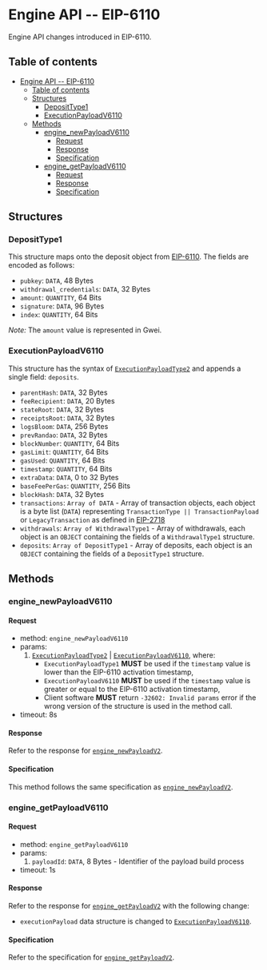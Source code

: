 # Engine API -- EIP-6110

Engine API changes introduced in EIP-6110.

## Table of contents

<!-- START doctoc generated TOC please keep comment here to allow auto update -->
<!-- DON'T EDIT THIS SECTION, INSTEAD RE-RUN doctoc TO UPDATE -->

- [Engine API -- EIP-6110](#engine-api----eip-6110)
  - [Table of contents](#table-of-contents)
  - [Structures](#structures)
    - [DepositType1](#deposittype1)
    - [ExecutionPayloadV6110](#executionpayloadv6110)
  - [Methods](#methods)
    - [engine\_newPayloadV6110](#engine_newpayloadv6110)
      - [Request](#request)
      - [Response](#response)
      - [Specification](#specification)
    - [engine\_getPayloadV6110](#engine_getpayloadv6110)
      - [Request](#request-1)
      - [Response](#response-1)
      - [Specification](#specification-1)

<!-- END doctoc generated TOC please keep comment here to allow auto update -->

## Structures

### DepositType1
This structure maps onto the deposit object from [EIP-6110](https://eips.ethereum.org/EIPS/eip-6110).
The fields are encoded as follows:

- `pubkey`: `DATA`, 48 Bytes
- `withdrawal_credentials`: `DATA`, 32 Bytes
- `amount`: `QUANTITY`, 64 Bits
- `signature`: `DATA`, 96 Bytes
- `index`: `QUANTITY`, 64 Bits

*Note:* The `amount` value is represented in Gwei.

### ExecutionPayloadV6110

This structure has the syntax of [`ExecutionPayloadType2`](../shanghai.md#executionpayloadv2) and appends a single field: `deposits`.

- `parentHash`: `DATA`, 32 Bytes
- `feeRecipient`:  `DATA`, 20 Bytes
- `stateRoot`: `DATA`, 32 Bytes
- `receiptsRoot`: `DATA`, 32 Bytes
- `logsBloom`: `DATA`, 256 Bytes
- `prevRandao`: `DATA`, 32 Bytes
- `blockNumber`: `QUANTITY`, 64 Bits
- `gasLimit`: `QUANTITY`, 64 Bits
- `gasUsed`: `QUANTITY`, 64 Bits
- `timestamp`: `QUANTITY`, 64 Bits
- `extraData`: `DATA`, 0 to 32 Bytes
- `baseFeePerGas`: `QUANTITY`, 256 Bits
- `blockHash`: `DATA`, 32 Bytes
- `transactions`: `Array of DATA` - Array of transaction objects, each object is a byte list (`DATA`) representing `TransactionType || TransactionPayload` or `LegacyTransaction` as defined in [EIP-2718](https://eips.ethereum.org/EIPS/eip-2718)
- `withdrawals`: `Array of WithdrawalType1` - Array of withdrawals, each object is an `OBJECT` containing the fields of a `WithdrawalType1` structure.
- `deposits`: `Array of DepositType1` - Array of deposits, each object is an `OBJECT` containing the fields of a `DepositType1` structure.

## Methods

### engine_newPayloadV6110

#### Request

* method: `engine_newPayloadV6110`
* params:
  1. [`ExecutionPayloadType2`](../shanghai.md#ExecutionPayloadType2) | [`ExecutionPayloadV6110`](#ExecutionPayloadV6110), where:
      - `ExecutionPayloadType1` **MUST** be used if the `timestamp` value is lower than the EIP-6110 activation timestamp,
      - `ExecutionPayloadV6110` **MUST** be used if the `timestamp` value is greater or equal to the EIP-6110 activation timestamp,
      - Client software **MUST** return `-32602: Invalid params` error if the wrong version of the structure is used in the method call.
* timeout: 8s

#### Response

Refer to the response for [`engine_newPayloadV2`](../shanghai.md#engine_newpayloadv2).

#### Specification

This method follows the same specification as [`engine_newPayloadV2`](../shanghai.md#engine_newpayloadv2).

### engine_getPayloadV6110

#### Request

* method: `engine_getPayloadV6110`
* params:
  1. `payloadId`: `DATA`, 8 Bytes - Identifier of the payload build process
* timeout: 1s

#### Response

Refer to the response for [`engine_getPayloadV2`](../shanghai.md#engine_getpayloadv2) with the following change:
* `executionPayload` data structure is changed to [`ExecutionPayloadV6110`](#ExecutionPayloadV6110).

#### Specification

Refer to the specification for [`engine_getPayloadV2`](../shanghai.md#engine_getpayloadv2).

